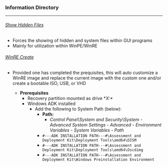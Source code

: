 ### Information Directory ###
---
###### [Show Hidden Files](ShowHiddenFiles.reg) ######
- Forces the showing of hidden and system files within GUI programs
- Mainly for utilization within WinPE/WinRE

###### [WinRE Create](WinRE-Create.cmd) ######
- Provided one has completed the prequisites, this will auto customize a WinRE image and replace the current image with the custom one and/or create a bootable ISO, USB, or VHD
  
  - __Prerequisites__
    - Recovery partition mounted as drive **X:\**
    - Windows ADK installed
      - Add the following to System Path (below):
        - **Path:**
          - _Control Panel\System and Security\System - Advanced System Settings - Advanced - Environment Variables - System Variables - Path_
        - `#---ADK INSTALLATION PATH---#\Assessment and Deployment Kit\Deployment Tools\amd64\DISM`
        - `#---ADK INSTALLATION PATH---#\Assessment and Deployment Kit\Deployment Tools\amd64\Oscdimg`
        - `#---ADK INSTALLATION PATH---#\Assessment and Deployment Kit\Windows Preinstallation Environment`

